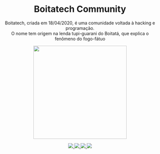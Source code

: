 <h1 align="center"> Boitatech Community </h1>

<p align='center'> Boitatech, criada em 18/04/2020, é uma comunidade voltada à hacking e programação. <br> O nome tem origem na lenda tupi-guarani do Boitatá, que explica o fenômeno do fogo-fátuo </p>

<div align='center'>
    <img src='https://i.imgur.com/L9nmyHE.png' width="300" height="300">
</div>

<p align="center">
    <a href="https://www.twitch.tv/boitatech">
        <img src="https://img.shields.io/badge/Twitch-000000?style=for-the-badge&logo=twitch">
    </a>
    <a href="https://www.youtube.com/channel/UC7HAEoQjhtcCFWjgcivluyA">
        <img src="https://img.shields.io/badge/YouTube-000000?style=for-the-badge&logo=youtube">
    </a>
    <a href="https://discord.gg/SCSf3ZCN">
        <img src="https://img.shields.io/badge/Discord-000000?style=for-the-badge&logo=discord">
    </a>
    <a href="https://t.me/joinchat/KTtBv0wfkGHxPQhrbrE1Hw">
        <img src="https://img.shields.io/badge/Telegram-000000?style=for-the-badge&logo=telegram">
    </a>
</p>
